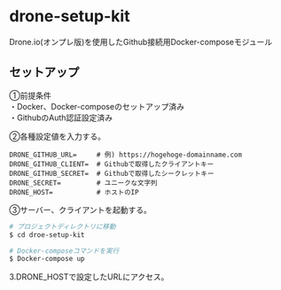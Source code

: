 # drone-setup-kit
Drone.io(オンプレ版)を使用したGithub接続用Docker-composeモジュール

## セットアップ

①前提条件  
・Docker、Docker-composeのセットアップ済み  
・GithubのAuth認証設定済み

②各種設定値を入力する。

```sh:.env
DRONE_GITHUB_URL=     # 例) https://hogehoge-domainname.com
DRONE_GITHUB_CLIENT=  # Githubで取得したクライアントキー
DRONE_GITHUB_SECRET=  # Githubで取得したシークレットキー
DRONE_SECRET=         # ユニークな文字列
DRONE_HOST=           # ホストのIP

```

③サーバー、クライアントを起動する。

```sh
# プロジェクトディレクトリに移動
$ cd droe-setup-kit

# Docker-composeコマンドを実行
$ Docker-compose up

```

3.DRONE_HOSTで設定したURLにアクセス。

